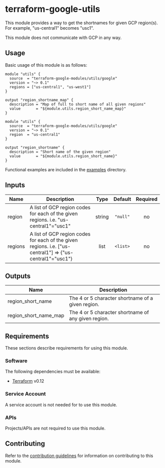 # terraform-google-utils

This module provides a way to get the shortnames for given GCP region(s). For example, "us-central1" becomes "usc1".

This module does not communicate with GCP in any way.

## Usage

Basic usage of this module is as follows:

```hcl
module "utils" {
  source  = "terraform-google-modules/utils/google"
  version = "~> 0.1"
  regions = ["us-central1", "us-west1"]
}

output "region_shortname_map" {
  description = "Map of full to short name of all given regions"
  value       = "${module.utils.region_short_name_map}"
}

module "utils" {
  source  = "terraform-google-modules/utils/google"
  version = "~> 0.1"
  region  = "us-central1"
}

output "region_shortname" {
  description = "Short name of the given region"
  value       = "${module.utils.region_short_name}"
}
```

Functional examples are included in the
[examples](./examples/) directory.

<!-- BEGINNING OF PRE-COMMIT-TERRAFORM DOCS HOOK -->
## Inputs

| Name | Description | Type | Default | Required |
|------|-------------|:----:|:-----:|:-----:|
| region | A list of GCP region codes for each of the given regions. i.e. "us-central1"="usc1" | string | `"null"` | no |
| regions | A list of GCP region codes for each of the given regions. i.e. ["us-central1"] => {"us-central1"="usc1"} | list | `<list>` | no |

## Outputs

| Name | Description |
|------|-------------|
| region\_short\_name | The 4 or 5 character shortname of a given region. |
| region\_short\_name\_map | The 4 or 5 character shortname of any given region. |

<!-- END OF PRE-COMMIT-TERRAFORM DOCS HOOK -->

## Requirements

These sections describe requirements for using this module.

### Software

The following dependencies must be available:

- [Terraform][terraform] v0.12

### Service Account

A service account is not needed for to use this module.

### APIs

Projects/APIs are not required to use this module.

## Contributing

Refer to the [contribution guidelines](./CONTRIBUTING.md) for
information on contributing to this module.

[iam-module]: https://registry.terraform.io/modules/terraform-google-modules/iam/google
[project-factory-module]: https://registry.terraform.io/modules/terraform-google-modules/project-factory/google
[terraform-provider-gcp]: https://www.terraform.io/docs/providers/google/index.html
[terraform]: https://www.terraform.io/downloads.html

